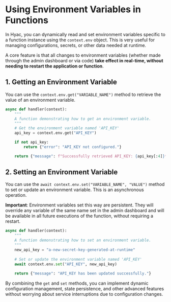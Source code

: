 # Using Environment Variables in Functions

In Hyac, you can dynamically read and set environment variables specific to a function instance using the `context.env` object. This is very useful for managing configurations, secrets, or other data needed at runtime.

A core feature is that all changes to environment variables (whether made through the admin dashboard or via code) **take effect in real-time, without needing to restart the application or function**.

## 1. Getting an Environment Variable

You can use the `context.env.get("VARIABLE_NAME")` method to retrieve the value of an environment variable.

```python
async def handler(context):
    """
    A function demonstrating how to get an environment variable.
    """
    # Get the environment variable named 'API_KEY'
    api_key = context.env.get("API_KEY")

    if not api_key:
        return {"error": "API_KEY not configured."}

    return {"message": f"Successfully retrieved API_KEY: {api_key[:4]}****"}
```

## 2. Setting an Environment Variable

You can use the `await context.env.set("VARIABLE_NAME", "VALUE")` method to set or update an environment variable. This is an asynchronous operation.

**Important**: Environment variables set this way are persistent. They will override any variable of the same name set in the admin dashboard and will be available in all future executions of the function, without requiring a restart.

```python
async def handler(context):
    """
    A function demonstrating how to set an environment variable.
    """
    new_api_key = "a-new-secret-key-generated-at-runtime"
    
    # Set or update the environment variable named 'API_KEY'
    await context.env.set("API_KEY", new_api_key)
    
    return {"message": "API_KEY has been updated successfully."}
```

By combining the `get` and `set` methods, you can implement dynamic configuration management, state persistence, and other advanced features without worrying about service interruptions due to configuration changes.
